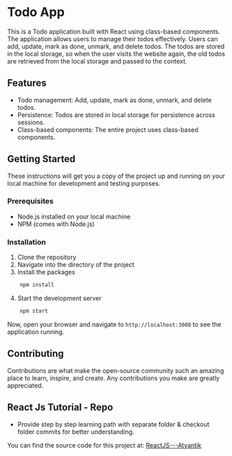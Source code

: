 # Todo App

This is a Todo application built with React using class-based components. The application allows users to manage their todos effectively. Users can add, update, mark as done, unmark, and delete todos. The todos are stored in the local storage, so when the user visits the website again, the old todos are retrieved from the local storage and passed to the context.

## Features

- Todo management: Add, update, mark as done, unmark, and delete todos.
- Persistence: Todos are stored in local storage for persistence across sessions.
- Class-based components: The entire project uses class-based components.

## Getting Started

These instructions will get you a copy of the project up and running on your local machine for development and testing purposes.

### Prerequisites

- Node.js installed on your local machine
- NPM (comes with Node.js)

### Installation

1. Clone the repository
2. Navigate into the directory of the project
3. Install the packages
```bash
    npm install
```
4. Start the development server
```bash
    npm start
```
Now, open your browser and navigate to `http://localhost:3000` to see the application running.

## Contributing

Contributions are what make the open-source community such an amazing place to learn, inspire, and create. Any contributions you make are greatly appreciated.

## React Js Tutorial - Repo
- Provide step by step learning path with separate folder & checkout folder commits for better understanding.

You can find the source code for this project at: [ReactJS---Atyantik](https://github.com/AyushPatel454/ReactJS---Atyantik/tree/master/Todo-app-classBasedComponent/to-do-app-react-class-based)